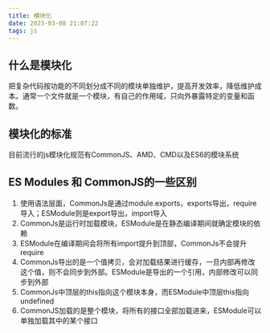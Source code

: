 ```yaml
---
title: 模块化
date: 2023-03-08 21:07:22
tags: js
---
```


## 什么是模块化

把复杂代码按功能的不同划分成不同的模块单独维护，提高开发效率，降低维护成本。通常一个文件就是一个模块，有自己的作用域，只向外暴露特定的变量和函数。

## 模块化的标准

目前流行的js模块化规范有CommonJS、AMD、CMD以及ES6的模块系统

## ES Modules 和 CommonJS的一些区别

1. 使用语法层面，CommonJs是通过module.exports，exports导出，require导入；ESModule则是export导出，import导入
2. CommonJs是运行时加载模块，ESModule是在静态编译期间就确定模块的依赖
3. ESModule在编译期间会将所有import提升到顶部，CommonJs不会提升require
4. CommonJs导出的是一个值拷贝，会对加载结果进行缓存，一旦内部再修改这个值，则不会同步到外部。ESModule是导出的一个引用，内部修改可以同步到外部
5. CommonJs中顶层的this指向这个模块本身，而ESModule中顶层this指向undefined
6. CommonJS加载的是整个模块，将所有的接口全部加载进来，ESModule可以单独加载其中的某个接口
